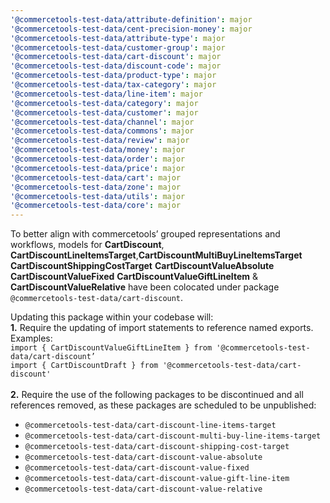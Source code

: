 ```yaml
---
'@commercetools-test-data/attribute-definition': major
'@commercetools-test-data/cent-precision-money': major
'@commercetools-test-data/attribute-type': major
'@commercetools-test-data/customer-group': major
'@commercetools-test-data/cart-discount': major
'@commercetools-test-data/discount-code': major
'@commercetools-test-data/product-type': major
'@commercetools-test-data/tax-category': major
'@commercetools-test-data/line-item': major
'@commercetools-test-data/category': major
'@commercetools-test-data/customer': major
'@commercetools-test-data/channel': major
'@commercetools-test-data/commons': major
'@commercetools-test-data/review': major
'@commercetools-test-data/money': major
'@commercetools-test-data/order': major
'@commercetools-test-data/price': major
'@commercetools-test-data/cart': major
'@commercetools-test-data/zone': major
'@commercetools-test-data/utils': major
'@commercetools-test-data/core': major
---
```


To better align with commercetools’ grouped representations and workflows, models for **CartDiscount**, **CartDiscountLineItemsTarget**,**CartDiscountMultiBuyLineItemsTarget**  
**CartDiscountShippingCostTarget**
**CartDiscountValueAbsolute**
**CartDiscountValueFixed**
**CartDiscountValueGiftLineItem** &
**CartDiscountValueRelative** have been colocated under package `@commercetools-test-data/cart-discount`.

Updating this package within your codebase will:<br>
**1.** Require the updating of import statements to reference named exports.<br>
Examples:<br>
`import { CartDiscountValueGiftLineItem } from '@commercetools-test-data/cart-discount’`<br>
`import { CartDiscountDraft } from '@commercetools-test-data/cart-discount'`<br><br>
**2.** Require the use of the following packages to be discontinued and all references removed, as these packages are scheduled to be unpublished:

- `@commercetools-test-data/cart-discount-line-items-target`
- `@commercetools-test-data/cart-discount-multi-buy-line-items-target`
- `@commercetools-test-data/cart-discount-shipping-cost-target`
- `@commercetools-test-data/cart-discount-value-absolute`
- `@commercetools-test-data/cart-discount-value-fixed`
- `@commercetools-test-data/cart-discount-value-gift-line-item`
- `@commercetools-test-data/cart-discount-value-relative`
